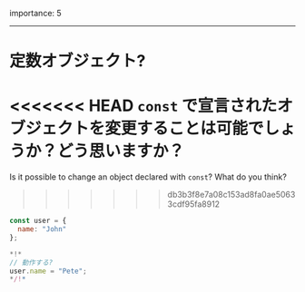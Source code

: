 importance: 5

---

# 定数オブジェクト?

<<<<<<< HEAD
`const` で宣言されたオブジェクトを変更することは可能でしょうか？どう思いますか？
=======
Is it possible to change an object declared with `const`? What do you think?
>>>>>>> db3b3f8e7a08c153ad8fa0ae50633cdf95fa8912

```js
const user = {
  name: "John"
};

*!*
// 動作する?
user.name = "Pete";
*/!*
```
